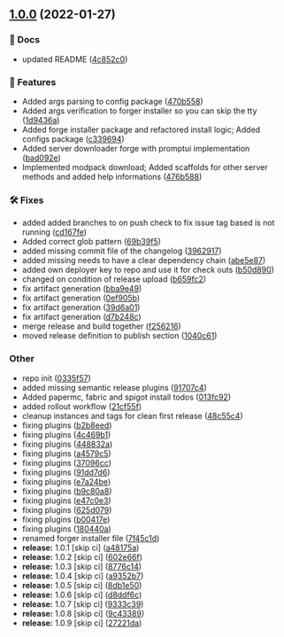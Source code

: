 ## [1.0.0](https://github.com/lyssar/mcdownloader/compare/...1.0.0) (2022-01-27)


### 📔 Docs

* updated README ([4c852c0](https://github.com/lyssar/mcdownloader/commit/4c852c0b9d585f72631d47298774a22668b39b93))


### 🚀 Features

* Added args parsing to config package ([470b558](https://github.com/lyssar/mcdownloader/commit/470b558d1962810d04777aea435d1a99f78aa83b))
* Added args verification to forger installer so you can skip the tty ([1d9436a](https://github.com/lyssar/mcdownloader/commit/1d9436a9c758fe7b1325c7a4b21088007f916c48))
* Added forge installer package and refactored install logic; Added configs package ([c339694](https://github.com/lyssar/mcdownloader/commit/c339694cb0fbb0073d6f9bbbe3566eb2595ffb02))
* Added server downloader forge with promptui implementation ([bad092e](https://github.com/lyssar/mcdownloader/commit/bad092e5c893749e911f2e9fa7daef969add66f0))
* Implemented modpack download; Added scaffolds for other server methods and added help informations ([476b588](https://github.com/lyssar/mcdownloader/commit/476b5881126219fe18d62714c9d31b65cf787f59))


### 🛠 Fixes

* added added branches to on push check to fix issue tag based is not running ([cd167fe](https://github.com/lyssar/mcdownloader/commit/cd167fec49f36cc3057495b307849f85185cfe90))
* Added correct glob pattern ([69b39f5](https://github.com/lyssar/mcdownloader/commit/69b39f550c6777f39b04b80aaff1eb7d7b9b272b))
* added missing commit file of the changelog ([3962917](https://github.com/lyssar/mcdownloader/commit/39629173ea47ce002c536398f1d9004c6b5a0d37))
* added missing needs to have a clear dependency chain ([abe5e87](https://github.com/lyssar/mcdownloader/commit/abe5e87368cc2355fb403bae8d1468544cb62bcf))
* added own deployer key to repo and use it for check outs ([b50d890](https://github.com/lyssar/mcdownloader/commit/b50d8901c0faaf6b930cd9a5b520d83219e2792c))
* changed on condition of release upload ([b659fc2](https://github.com/lyssar/mcdownloader/commit/b659fc2d4a0706e1be0e9c66ca9def30ae5a3d05))
* fix artifact generation ([bba9e49](https://github.com/lyssar/mcdownloader/commit/bba9e49d2fe6abf463d526e01999c67450f52aa2))
* fix artifact generation ([0ef905b](https://github.com/lyssar/mcdownloader/commit/0ef905bc96f36f323854d38d46f686245caa408a))
* fix artifact generation ([39d6a01](https://github.com/lyssar/mcdownloader/commit/39d6a01af9043ebddae7335fe029e96a42b7b3f5))
* fix artifact generation ([d7b248c](https://github.com/lyssar/mcdownloader/commit/d7b248c6a6da57d77e06fd5e443411d8af7a86a5))
* merge release and build together ([f256216](https://github.com/lyssar/mcdownloader/commit/f256216dfd5f8251a06f0936f176e1b43acdcc76))
* moved release definition to publish section ([1040c61](https://github.com/lyssar/mcdownloader/commit/1040c615832f91861d894c049e7e4313174491c0))


### Other

* repo init ([0335f57](https://github.com/lyssar/mcdownloader/commit/0335f57cdb51f69370817d16857af8dbbf722516))
* added missing semantic release plugins ([91707c4](https://github.com/lyssar/mcdownloader/commit/91707c4e28f17a3d6ae99501d98798647a08e41c))
* Added papermc, fabric and spigot install todos ([013fc92](https://github.com/lyssar/mcdownloader/commit/013fc92c9cdee8904f88b154173b0d740764d8c9))
* added rollout workflow ([21cf55f](https://github.com/lyssar/mcdownloader/commit/21cf55fe0f097ec5577cb922610167777ce3b782))
* cleanup instances and tags for clean first release ([48c55c4](https://github.com/lyssar/mcdownloader/commit/48c55c412b38a544dcc1b9fd53c07a0158936c81))
* fixing plugins ([b2b8eed](https://github.com/lyssar/mcdownloader/commit/b2b8eed8a5f58e0a2d42dcc50241ef01eaa982c0))
* fixing plugins ([4c469b1](https://github.com/lyssar/mcdownloader/commit/4c469b175503b225af064ed1deb7689942b34ed6))
* fixing plugins ([448832a](https://github.com/lyssar/mcdownloader/commit/448832a22a3d86a3b80b6a845dd6406dba3df810))
* fixing plugins ([a4579c5](https://github.com/lyssar/mcdownloader/commit/a4579c5da1a17a8d96988ef8a4296781d0bad288))
* fixing plugins ([37096cc](https://github.com/lyssar/mcdownloader/commit/37096ccdf3aabf38fefb64df171b3aa842ed769f))
* fixing plugins ([91dd7d6](https://github.com/lyssar/mcdownloader/commit/91dd7d6a63e84cb16c5de412aebf11b7aa96ca23))
* fixing plugins ([e7a24be](https://github.com/lyssar/mcdownloader/commit/e7a24be9230831bc618414602b6c2c4ae8585d09))
* fixing plugins ([b9c80a8](https://github.com/lyssar/mcdownloader/commit/b9c80a8751c3d75a38b043d55401125816f46912))
* fixing plugins ([e47c0e3](https://github.com/lyssar/mcdownloader/commit/e47c0e3d505054f24c4b36dca25d2988ee0efaa1))
* fixing plugins ([625d079](https://github.com/lyssar/mcdownloader/commit/625d07953063113d125f3c0b24d210deb205cfd6))
* fixing plugins ([b00417e](https://github.com/lyssar/mcdownloader/commit/b00417e0f2d510271712d39f0331775e5bef4381))
* fixing plugins ([180440a](https://github.com/lyssar/mcdownloader/commit/180440afd0419938c72746c78bc7f7161cfd03bc))
* renamed forger installer file ([7f45c1d](https://github.com/lyssar/mcdownloader/commit/7f45c1dc586c1aa7de0a3d34a200599a9d2f43a0))
* **release:** 1.0.1 [skip ci] ([a48175a](https://github.com/lyssar/mcdownloader/commit/a48175abe57ef42d6f72eced34de9263bb5afea0))
* **release:** 1.0.2 [skip ci] ([602e66f](https://github.com/lyssar/mcdownloader/commit/602e66f7651600c1ae799e08e17de602bf49ab81))
* **release:** 1.0.3 [skip ci] ([8776c14](https://github.com/lyssar/mcdownloader/commit/8776c14e2e0d37b8819bbbda37774c195de7d4f1))
* **release:** 1.0.4 [skip ci] ([a9352b7](https://github.com/lyssar/mcdownloader/commit/a9352b7e4d0e6cb8d0e82a1772a132c7559e21d0))
* **release:** 1.0.5 [skip ci] ([8db1e50](https://github.com/lyssar/mcdownloader/commit/8db1e50ddb71dddc194b036f41d4784ada6fef90))
* **release:** 1.0.6 [skip ci] ([d8ddf6c](https://github.com/lyssar/mcdownloader/commit/d8ddf6cdc1e5b68e8d89b20397cbd7633f2e1db0))
* **release:** 1.0.7 [skip ci] ([9333c39](https://github.com/lyssar/mcdownloader/commit/9333c394e0ab84e5db757504c960f888b8dc5ff7))
* **release:** 1.0.8 [skip ci] ([9c43389](https://github.com/lyssar/mcdownloader/commit/9c433895b0313d25103baf228efb3fae1f8940b9))
* **release:** 1.0.9 [skip ci] ([27221da](https://github.com/lyssar/mcdownloader/commit/27221da3c55ac2894346de3fa61d1081ad0a88d9))
